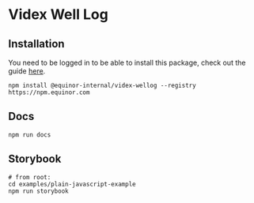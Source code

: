 # Videx Well Log

## Installation
You need to be logged in to be able to install this package, check out the guide [here](https://gist.github.com/soofstad/de03c9d4a281c45c70a620069d32cfa6).

```
npm install @equinor-internal/videx-wellog --registry https://npm.equinor.com
```

## Docs
```
npm run docs
```

## Storybook

```
# from root:
cd examples/plain-javascript-example
npm run storybook
```
